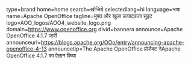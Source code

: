 type=brand
home=home
search=खोजिये
selectedlang=hi
language=भाषा
name=Apache OpenOffice
tagline=मुफ्त और खुला उत्पादकता सुइट
logo=AOO_logos/AOO4_website_logo.png
domain=https://www.openoffice.org
divid=bannera
announce=Apache OpenOffice 4.1.7 जारी
announceurl=https://blogs.apache.org/OOo/entry/announcing-apache-openoffice-4-13
announcetip=The Apache OpenOffice प्रोजैक्ट नेApache OpenOffice 4.1.7 का ऐलान किया
